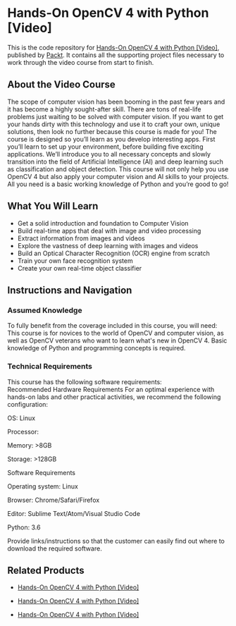 # Hands-On OpenCV 4 with Python [Video]
This is the code repository for [Hands-On OpenCV 4 with Python [Video]](https://www.packtpub.com/big-data-and-business-intelligence/hands-opencv-4-python-video?utm_source=github&utm_medium=repository&utm_campaign=9781789618464), published by [Packt](https://www.packtpub.com/?utm_source=github). It contains all the supporting project files necessary to work through the video course from start to finish.
## About the Video Course
The scope of computer vision has been booming in the past few years and it has become a highly sought-after skill. There are tons of real-life problems just waiting to be solved with computer vision. If you want to get your hands dirty with this technology and use it to craft your own, unique solutions, then look no further because this course is made for you! 
The course is designed so you’ll learn as you develop interesting apps. First you’ll learn to set up your environment, before building five exciting applications. We’ll introduce you to all necessary concepts and slowly transition into the field of Artificial Intelligence (AI) and deep learning such as classification and object detection. 
This course will not only help you use OpenCV 4 but also apply your computer vision and AI skills to your projects. All you need is a basic working knowledge of Python and you’re good to go!

<H2>What You Will Learn</H2>
<DIV class=book-info-will-learn-text>
<UL>
<LI>Get a solid introduction and foundation to Computer Vision 
<LI>Build real-time apps that deal with image and video processing 
<LI>Extract information from images and videos 
<LI>Explore the vastness of deep learning with images and videos 
<LI>Build an Optical Character Recognition (OCR) engine from scratch 
<LI>Train your own face recognition system 
<LI>Create your own real-time object classifier </LI></UL></DIV>

## Instructions and Navigation
### Assumed Knowledge
To fully benefit from the coverage included in this course, you will need:<br/>
This course is for novices to the world of OpenCV and computer vision, as well as OpenCV veterans who want to learn what's new in OpenCV 4. Basic knowledge of Python and programming concepts is required.
### Technical Requirements
This course has the following software requirements:<br/>
Recommended Hardware Requirements
For an optimal experience with hands-on labs and other practical activities, we recommend the following configuration:


OS: Linux



Processor:  



Memory: >8GB



Storage: >128GB


Software Requirements

Operating system: Linux



Browser: Chrome/Safari/Firefox



Editor: Sublime Text/Atom/Visual Studio Code



Python: 3.6


Provide links/instructions so that the customer can easily find out where to download the required software.

## Related Products
* [Hands-On OpenCV 4 with Python [Video]](https://www.packtpub.com/big-data-and-business-intelligence/hands-opencv-4-python-video?utm_source=github&utm_medium=repository&utm_campaign=9781789618464)

* [Hands-On OpenCV 4 with Python [Video]](https://www.packtpub.com/big-data-and-business-intelligence/hands-opencv-4-python-video?utm_source=github&utm_medium=repository&utm_campaign=9781789618464)

* [Hands-On OpenCV 4 with Python [Video]](https://www.packtpub.com/big-data-and-business-intelligence/hands-opencv-4-python-video?utm_source=github&utm_medium=repository&utm_campaign=9781789618464)

